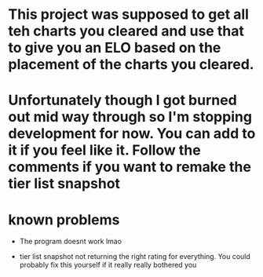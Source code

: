 # This project was supposed to get all teh charts you cleared and use that to give you an ELO based on the placement of the charts you cleared.
# Unfortunately though I got burned out mid way through so I'm stopping development for now. You can add to it if you feel like it. Follow the comments if you want to remake the tier list snapshot

# known problems
* The program doesnt work lmao

* tier list snapshot not returning the right rating for everything. You could probably fix this yourself if it really really bothered you 
